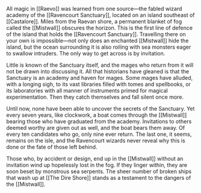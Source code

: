 All magic in [[Raevo]] was learned from one source—the fabled wizard academy of the [[Ravencourt Sanctuary]], located on an island southeast of [[Castalore]]. Miles from the Raevan shore, a permanent blanket of fog called the [[Mistwall]] obscures the horizon. This is the first line of defence of the island that holds the [[Ravencourt Sanctuary]]. Travelling there on your own is impossible—not only does an enchanted [[Mistwall]] hide the island, but the ocean surrounding it is also roiling with sea monsters eager to swallow intruders. The only way to get across is by invitation.

Little is known of the Sanctuary itself, and the mages who return from it will not be drawn into discussing it. All that historians have gleaned is that the Sanctuary is an academy and haven for mages. Some mages have alluded, with a longing sigh, to its vast libraries filled with tomes and spellbooks, or its laboratories with all manner of instruments primed for magical experimentation. Then they catch themselves and fall silent once more.

Until now, none have been able to uncover the secrets of the Sanctuary. Yet every seven years, like clockwork, a boat comes through the [[Mistwall]] bearing those who have graduated from the academy. Invitations to others deemed worthy are given out as well, and the boat bears them away. Of every ten candidates who go, only nine ever return. The last one, it seems, remains on the isle, and the Ravencourt wizards never reveal why this is done or the fate of those left behind. 

Those who, by accident or design, end up in the [[Mistwall]] without an invitation wind up hopelessly lost in the fog. If they linger within, they are soon beset by monstrous sea serpents. The sheer number of broken ships that wash up at [[The Dire Shore]] stands as a testament to the dangers of the [[Mistwall]].
